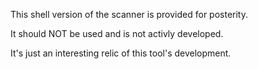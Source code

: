 This shell version of the scanner is provided for posterity.

It should NOT be used and is not activly developed.

It's just an interesting relic of this tool's development.
